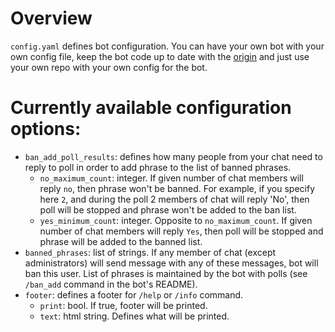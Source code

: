 # Overview

`config.yaml` defines bot configuration. You can have your own bot with your own config file, keep the bot code up to date with the [origin][1] and just use your own repo with your own config for the bot.


# Currently available configuration options:

- `ban_add_poll_results`: defines how many people from your chat need to reply to poll in order to add phrase to the list of banned phrases.
    - `no_maximum_count`: integer. If given number of chat members will reply `no`, then phrase won't be banned. For example, if you specify here `2`, and during the poll 2 members of chat will reply 'No', then poll will be stopped and phrase won't be added to the ban list.
    - `yes_minimum_count`: integer. Opposite to `no_maximum_count`. If given number of chat members will reply `Yes`, then poll will be stopped and phrase will be added to the banned list.
- `banned_phrases`: list of strings. If any member of chat (except administrators) will send message with any of these messages, bot will ban this user. List of phrases is maintained by the bot with polls (see `/ban_add` command in the bot's README).
- `footer`: defines a footer for `/help` or `/info` command.
    - `print`: bool. If true, footer will be printed.
    - `text`: html string. Defines what will be printed.



[1]: https://github.com/doatta/simple-tgbot